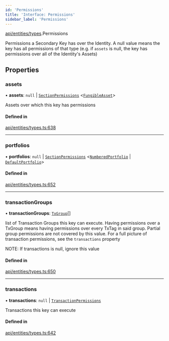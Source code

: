 ```yaml
---
id: 'Permissions'
title: 'Interface: Permissions'
sidebar_label: 'Permissions'
---
```


[api/entities/types](../../../../../modules/API/Entities/Types/Types.md).Permissions

Permissions a Secondary Key has over the Identity. A null value means the key has
all permissions of that type (e.g. if `assets` is null, the key has permissions over all
of the Identity's Assets)

## Properties

### assets

• **assets**: `null` \| [`SectionPermissions`](../SectionPermissions/SectionPermissions.md) \<[`FungibleAsset`](../../../../../classes/API/Entities/Asset/Fungible/FungibleAsset.md)\>

Assets over which this key has permissions

#### Defined in

[api/entities/types.ts:638](https://github.com/PolymeshAssociation/polymesh-sdk/blob/fedc4714f/src/api/entities/types.ts#L638)

---

### portfolios

• **portfolios**: `null` \| [`SectionPermissions`](../SectionPermissions/SectionPermissions.md) \<[`NumberedPortfolio`](../../../../../classes/API/Entities/NumberedPortfolio/NumberedPortfolio.md) \| [`DefaultPortfolio`](../../../../../classes/API/Entities/DefaultPortfolio/DefaultPortfolio.md)\>

#### Defined in

[api/entities/types.ts:652](https://github.com/PolymeshAssociation/polymesh-sdk/blob/fedc4714f/src/api/entities/types.ts#L652)

---

### transactionGroups

• **transactionGroups**: [`TxGroup`](../../../../../enums/API/Procedures/Types/TxGroup/TxGroup.md)[]

list of Transaction Groups this key can execute. Having permissions over a TxGroup
means having permissions over every TxTag in said group. Partial group permissions are not
covered by this value. For a full picture of transaction permissions, see the `transactions` property

NOTE: If transactions is null, ignore this value

#### Defined in

[api/entities/types.ts:650](https://github.com/PolymeshAssociation/polymesh-sdk/blob/fedc4714f/src/api/entities/types.ts#L650)

---

### transactions

• **transactions**: `null` \| [`TransactionPermissions`](../TransactionPermissions/TransactionPermissions.md)

Transactions this key can execute

#### Defined in

[api/entities/types.ts:642](https://github.com/PolymeshAssociation/polymesh-sdk/blob/fedc4714f/src/api/entities/types.ts#L642)
